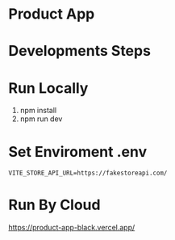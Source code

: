 # Product App


# Developments Steps

# Run Locally
1. npm install 
2. npm run dev


# Set Enviroment .env 
```
VITE_STORE_API_URL=https://fakestoreapi.com/
```


# Run By Cloud
https://product-app-black.vercel.app/